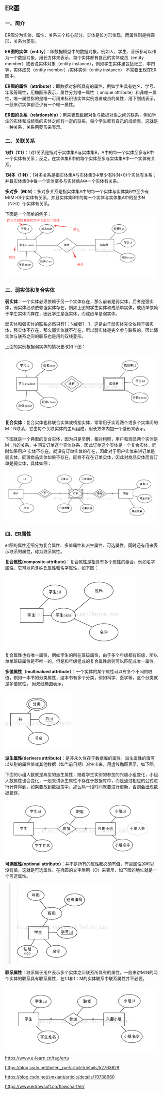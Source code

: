 ## ER图

### 一、简介

ER图分为实体、属性、关系三个核心部分。实体是长方形体现，而属性则是椭圆形，关系为菱形。

**ER图的实体（entity）**：即数据模型中的数据对象，例如人、学生、音乐都可以作为一个数据对象，用长方体来表示，每个实体都有自己的实体成员（entity member）或者说实体对象（entity instance），例如学生实体里包括张三、李四等，实体成员（entity member）/实体实例（entity instance） 不需要出现在ER图中。

**ER图的属性（attribute）**：即数据对象所具有的属性，例如学生具有姓名、学号、年级等属性，用椭圆形表示，属性分为唯一属性（ unique attribute）和非唯一属性，唯一属性指的是唯一可用来标识该实体实例或者成员的属性，用下划线表示，一般来讲实体都至少有一个唯一属性。

**ER图的关系（relationship）**：用来表现数据对象与数据对象之间的联系，例如学生的实体和成绩表的实体之间有一定的联系，每个学生都有自己的成绩表，这就是一种关系，关系用菱形来表示。


### 二、关联关系

**1对1（1:1）**：1对1关系是指对于实体集A与实体集B，A中的每一个实体至多与B中一个实体有关系；反之，在实体集B中的每个实体至多与实体集A中一个实体有关系。

**1对多（1:N）**：1对多关系是指实体集A与实体集B中至少有N(N>0)个实体有关系；并且实体集B中每一个实体至多与实体集A中一个实体有关系。

**多对多（M:N）**：多对多关系是指实体集A中的每一个实体与实体集B中至少有M(M>0)个实体有关系，并且实体集B中的每一个实体与实体集A中的至少N（N>0）个实体有关系。


下面是一个简单的例子：
![pic](./images/er-01.png)

### 三、弱实体和复合实体

**弱实体**：一个实体必须依赖于另一个实体存在，那么前者是弱实体，后者是强实体，弱实体必须依赖强实体存在，例如上图的学生实体和成绩单实体，成绩单依赖于学生实体而存在，因此学生是强实体，而成绩单是弱实体。

弱实体和强实体的联系必然只有1：N或者1：1，这是由于弱实体完全依赖于强实体，强实体不存在，那么弱实体就不存在，所以弱实体是完全参与联系的，因此弱实体与联系之间的联系也是用的双线菱形。

上面的实例根据弱实体的情况更改如下图：

![pic](./images/er-02.png)

**复合实体**：复合实体也称联合实体或桥接实体，常常用于实现两个或多个实体间的M：N联系，它由每个关联实体的主玛组成，用长方体内加一个菱形来表示。

下图就是一个典型的复合实体，因为只是举例，相对粗糙，用户和商品两个实体是M：N的关系，中间又订单这个实体联系，因此订单这个实体是一个复合实体，同时如果用户 实体不存在，就没有订单实体的存在，因此对于用户实体来讲订单是弱实体，同理商品实体如果不存在，同样不存在订单实体，因此对商品实体而言订单是弱实体，具体如图：

![pic](./images/er-03.png)


### 四、ER属性

er图的属性还细分为复合属性、多值属性和派生属性、可选属性，同时还有用来表示联系的属性，称为联系属性。

**复合属性(composite attribute)**：复合属性是指具有多个属性的组合，例如名字属性，它可以包含姓氏属性和名字属性，如下图：

![pic](./images/er-04.png)

复合属性也有唯一属性，例如学生的所在班级属性，由于多个年级都有班级，所以单单班级属性是不唯一的，但是和年级组成的复合属性后则可以匹配成唯一属性。


**多值属性（multivalued attribute）**：一个实体的某个属性可以有多个不同的取值，例如一本书的分类属性，这本书有多个分类，例如科学、医学等，这个分类就是多值属性， 用双线椭圆表示。

![pic](./images/er-05.png)


**派生属性(derivers attribute)**：是非永久性存于数据库的属性。派生属性的值可以从别的属性值或其他数据（如当前日期）派生出来，用虚线椭圆表示，如下图。

下面的小组人数就是典型的派生属性，随着学生实例的参加的兴趣小组变化，小组人数属性也会变化，一般来讲派生属性不存在于数据库中，而是通过相应的公式进行计算得到，如果要放到数据库中，那么隔一段时间就要进行更新，否则会出现数据错误。

![pic](./images/er-06.png)


**可选属性(optional attribute)**：并不是所有的属性都必须有值，有些属性的可以没有值，这就是可选属性，在椭圆的文字后用（O）来表示，如下图的地址就是一个可选属性。

![pic](./images/er-07.png)


**联系属性**：联系属于用户表示多个实体之间联系所具有的属性，一般来讲M:N的两个实体的联系具有联系属性，在1:1和1：M的实体联系中联系属性并不必要。

![pic](./images/er-08.png)










https://www.e-learn.cn/tag/ertu

https://blog.csdn.net/belen_xue/article/details/52763629

https://blog.csdn.net/smxjant/article/details/70738960

https://www.edrawsoft.cn/flowchart/er/



